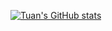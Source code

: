 [![Tuan's GitHub stats](https://github-readme-stats.vercel.app/api?username=tuancoltech)](https://github.com/anuraghazra/github-readme-stats)

